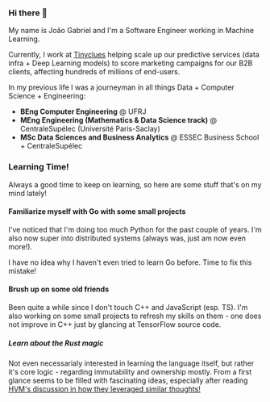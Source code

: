 ### Hi there 👋

<!--
**jg-lopes/jg-lopes** is a ✨ _special_ ✨ repository because its `README.md` (this file) appears on your GitHub profile.

Here are some ideas to get you started:

- 🔭 I’m currently working on ...
- 🌱 I’m currently learning ...
- 👯 I’m looking to collaborate on ...
- 🤔 I’m looking for help with ...
- 💬 Ask me about ...
- 📫 How to reach me: ...
- 😄 Pronouns: ...
- ⚡ Fun fact: ...
-->

My name is João Gabriel and I'm a Software Engineer working in Machine Learning.

Currently, I work at [Tinyclues](https://www.tinyclues.com/) helping scale up our predictive services (data infra + Deep Learning models) to score marketing campaigns for our B2B clients, affecting hundreds of millions of end-users.

In my previous life I was a journeyman in all things Data + Computer Science + Engineering:
* **BEng Computer Engineering** @ UFRJ
* **MEng Engineering (Mathematics & Data Science track)** @ CentraleSupélec (Université Paris-Saclay)
* **MSc Data Sciences and Business Analytics** @ ESSEC Business School + CentraleSupélec

### Learning Time!

Always a good time to keep on learning, so here are some stuff that's on my mind lately!

#### Familiarize myself with Go with some small projects

I've noticed that I'm doing too much Python for the past couple of years. I'm also now super into distributed systems (always was, just am now even more!).

I have no idea why I haven't even tried to learn Go before. Time to fix this mistake!

#### Brush up on some old friends

Been quite a while since I don't touch C++ and JavaScript (esp. TS). I'm also working on some small projects to refresh my skills on them - one does not improve in C++ just by glancing at TensorFlow source code.

##### Learn about the Rust magic

Not even necessarialy interested in learning the language itself, but rather it's core logic - regarding immutability and ownership mostly. From a first glance seems to be filled with fascinating ideas, especially after reading [HVM's discussion in how they leveraged similar thoughts!](https://github.com/Kindelia/HVM/blob/master/HOW.md)
